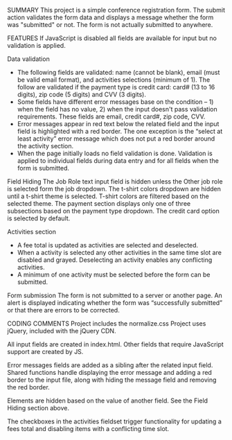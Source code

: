 SUMMARY
This project is a simple conference registration form. The submit action validates the form data and displays a message whether the form was "submitted" or not. The form is not actually submitted to anywhere.

FEATURES
If JavaScript is disabled all fields are available for input but no validation is applied.

Data validation
- The following fields are validated: name (cannot be blank), email (must be valid email format), and activities selections (minimum of 1). The follow are validated if the payment type is credit card: card# (13 to 16 digits), zip code (5 digits) and CVV (3 digits).
- Some fields have different error messages base on the condition – 1) when the field has no value, 2) when the input doesn't pass validation requirements. These fields are email, credit card#, zip code, CVV.
- Error messages appear in red text below the related field and the input field is highlighted with a red border. The one exception is the “select at least activity” error message which does not put a red border around the activity section.
- When the page initially loads no field validation is done. Validation is applied to individual fields during data entry and for all fields when the form is submitted.

Field Hiding
The Job Role text input field is hidden unless the Other job role is selected form the job dropdown.
The t-shirt colors dropdown are hidden until a t-shirt theme is selected. T-shirt colors are filtered based on the selected theme.
The payment section displays only one of three subsections based on the payment type dropdown. The credit card option is selected by default.

Activities section
- A fee total is updated as activities are selected and deselected.
- When a activity is selected any other activities in the same time slot are disabled and grayed. Deselecting an activity enables any conflicting activities.
- A minimum of one activity must be selected before the form can be submitted.

Form submission
The form is not submitted to a server or another page. An alert is displayed indicating whether the form was “successfully submitted” or that there are errors to be corrected.


CODING COMMENTS
Project includes the normalize.css
Project uses jQuery, included with the jQuery CDN.

All input fields are created in index.html.  Other fields that require JavaScript support are created by JS.

Error messages fields are added as a sibling after the related input field. Shared functions handle displaying the error message and adding a red border to the input file, along with hiding the message field and removing the red border.

Elements are hidden based on the value of another field. See the Field Hiding section above.

The checkboxes in the activities fieldset trigger functionality for updating a fees total and disabling items with a conflicting time slot.
